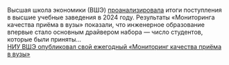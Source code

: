 <!--2025-01-15 12:49:07-->
<div class="yb">
  <div class="rss smaller1 habr"><p>Высшая школа экономики (ВШЭ) <a href="https://www.hse.ru/ege2024/" rel="noopener noreferrer nofollow">проанализировала</a> итоги поступления в&nbsp;высшие учебные заведения в 2024&nbsp;году. Результаты «Мониторинга качества приёма в&nbsp;вузы» показали, что&nbsp;инженерное образование впервые стало основным драйвером набора&nbsp;— число студентов, которые&nbsp;были приняты... <br><a class="light" href="https://habr.com/ru/news/873864/?utm_source=habrahabr&utm_medium=rss&utm_campaign=873864">НИУ ВШЭ опубликовал свой ежегодный «Мониторинг качества приёма в вузы»</a></div>
</div>
